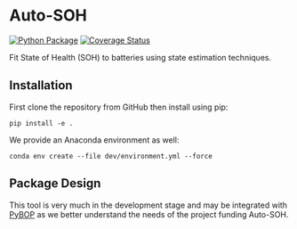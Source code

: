 # Auto-SOH

[![Python Package](https://github.com/ROVI-org/auto-soh/actions/workflows/python-package.yml/badge.svg)](https://github.com/ROVI-org/auto-soh/actions/workflows/python-package.yml)
[![Coverage Status](https://coveralls.io/repos/github/ROVI-org/auto-soh/badge.svg?branch=main&kill_cache=1)](https://coveralls.io/github/ROVI-org/auto-soh?branch=main)

Fit State of Health (SOH) to batteries using state estimation techniques. 

## Installation

First clone the repository from GitHub then install using pip:

```commandline
pip install -e .
```

We provide an Anaconda environment as well:

```commandline
conda env create --file dev/environment.yml --force
```

## Package Design

This tool is very much in the development stage and may be integrated with [PyBOP](https://github.com/pybop-team/PyBOP) 
as we better understand the needs of the project funding Auto-SOH.
